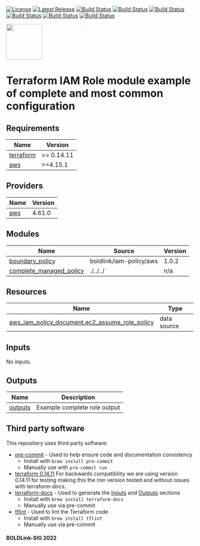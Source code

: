 [![License](https://img.shields.io/badge/License-Apache-blue.svg)](https://github.com/boldlink/terraform-aws-iam-role/blob/main/LICENSE)
[![Latest Release](https://img.shields.io/github/release/boldlink/terraform-aws-iam-role.svg)](https://github.com/boldlink/terraform-aws-iam-role/releases/latest)
[![Build Status](https://github.com/boldlink/terraform-aws-iam-role/actions/workflows/update.yaml/badge.svg)](https://github.com/boldlink/terraform-aws-iam-role/actions)
[![Build Status](https://github.com/boldlink/terraform-aws-iam-role/actions/workflows/release.yaml/badge.svg)](https://github.com/boldlink/terraform-aws-iam-role/actions)
[![Build Status](https://github.com/boldlink/terraform-aws-iam-role/actions/workflows/pre-commit.yaml/badge.svg)](https://github.com/boldlink/terraform-aws-iam-role/actions)
[![Build Status](https://github.com/boldlink/terraform-aws-iam-role/actions/workflows/pr-labeler.yaml/badge.svg)](https://github.com/boldlink/terraform-aws-iam-role/actions)
[![Build Status](https://github.com/boldlink/terraform-aws-iam-role/actions/workflows/checkov.yaml/badge.svg)](https://github.com/boldlink/terraform-aws-iam-role/actions)
[![Build Status](https://github.com/boldlink/terraform-aws-iam-role/actions/workflows/auto-badge.yaml/badge.svg)](https://github.com/boldlink/terraform-aws-iam-role/actions)

[<img src="https://avatars.githubusercontent.com/u/25388280?s=200&v=4" width="96"/>](https://boldlink.io)

# Terraform IAM Role module example of complete and most common configuration


<!-- BEGINNING OF PRE-COMMIT-TERRAFORM DOCS HOOK -->
## Requirements

| Name | Version |
|------|---------|
| <a name="requirement_terraform"></a> [terraform](#requirement\_terraform) | >= 0.14.11 |
| <a name="requirement_aws"></a> [aws](#requirement\_aws) | >=4.15.1 |

## Providers

| Name | Version |
|------|---------|
| <a name="provider_aws"></a> [aws](#provider\_aws) | 4.61.0 |

## Modules

| Name | Source | Version |
|------|--------|---------|
| <a name="module_boundary_policy"></a> [boundary\_policy](#module\_boundary\_policy) | boldlink/iam-policy/aws | 1.0.2 |
| <a name="module_complete_managed_policy"></a> [complete\_managed\_policy](#module\_complete\_managed\_policy) | ./../../ | n/a |

## Resources

| Name | Type |
|------|------|
| [aws_iam_policy_document.ec2_assume_role_policy](https://registry.terraform.io/providers/hashicorp/aws/latest/docs/data-sources/iam_policy_document) | data source |

## Inputs

No inputs.

## Outputs

| Name | Description |
|------|-------------|
| <a name="output_outputs"></a> [outputs](#output\_outputs) | Example complete role output |
<!-- END OF PRE-COMMIT-TERRAFORM DOCS HOOK -->

## Third party software
This repository uses third party software:
* [pre-commit](https://pre-commit.com/) - Used to help ensure code and documentation consistency
  * Install with `brew install pre-commit`
  * Manually use with `pre-commit run`
* [terraform 0.14.11](https://releases.hashicorp.com/terraform/0.14.11/) For backwards compatibility we are using version 0.14.11 for testing making this the min version tested and without issues with terraform-docs.
* [terraform-docs](https://github.com/segmentio/terraform-docs) - Used to generate the [Inputs](#Inputs) and [Outputs](#Outputs) sections
  * Install with `brew install terraform-docs`
  * Manually use via pre-commit
* [tflint](https://github.com/terraform-linters/tflint) - Used to lint the Terraform code
  * Install with `brew install tflint`
  * Manually use via pre-commit

#### BOLDLink-SIG 2022

